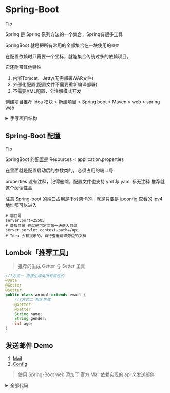 # Spring-Boot

> [!TIP]
> Spring 是 Spring 系列方法的一个集合，Spring有很多工具
>
> SpringBoot 就是把所有常用的全部集合在一块使用的`框架`

在配置依赖时只需要一个坐标，就能集合传统过多的依赖项目。

它还附带其他特性

1. 内嵌Tomcat、Jetty(无需部署WAR文件)
2. 外部化配置(配置文件不需要重新编译部署)
3. 不需要XML配置，全注解模式开发

创建项目推荐 Idea 模块 > 新建项目 > Spring boot > Maven > web > spring web

<details>
   <summary>手写项目结构</summary>

> 依赖相关

```xml
<!-- 手动创建需要的依赖 -->
<project>
    <!-- 父级依赖，用于管理起步依赖的版本 -->
    <parent>
        <groupId>org.springframework.boot</groupId>
        <artifactId>spring-boot-starter-parent</artifactId>
        <version>3.4.1</version>
    </parent>

    <dependencies>
        <!--   依赖复制到这里     -->
        <dependency>
            <groupId>org.junit.jupiter</groupId>
            <artifactId>junit-jupiter</artifactId>
            <version>5.11.4</version>
        </dependency>

        <dependency>
            <groupId>org.springframework.boot</groupId>
            <artifactId>spring-boot-starter-web</artifactId>
        </dependency>

        <dependency>
            <groupId>org.springframework.boot</groupId>
            <artifactId>spring-boot-starter-test</artifactId>
        </dependency>

    </dependencies>

    <build>
        <plugins>
            <plugin>
                <groupId>org.opoo.maven</groupId>
                <artifactId>tomcat9-maven-plugin</artifactId>
                <version>3.0.0</version>
            </plugin>
            <plugin>
                <groupId>org.springframework.boot</groupId>
                <artifactId>spring-boot-maven-plugin</artifactId>
            </plugin>
        </plugins>
    </build>
</project>
```

入口文件

```java

@SpringBootApplication
@ComponentScan("com")//指定扫描 Bean 路径 
// @SpringBootApplication(scanBasePackages = "") 这种也可以指定
public class springConfiguration {
    //这里就是整个程序的入口函数
    public static void main(String[] args) {
        //启动 Spring
        SpringApplication.run(springConfiguration.class, args);
    }
}

```

controller

```java
//@Controller /* Context的注解 这个是控制器的 返回的都是视图 */
@RestController /* 这个是 API 控制器，返回的就是指定数据了 */
public class defaultController {
    /* ~=Router() localhost:8080/Home */
    @RequestMapping("/Home")
    public String Home() {
        return "Home";
    }
}
```

Resources:

1. static:静态资源文件夹
2. templates:模板文件夹
3. application.properties : 配置文件

</details>

## Spring-Boot 配置

> [!TIP]
> SpringBoot 的配置是 Resources < application.properties

在里面就是配置启动后的参数类的，必须占用的端口号

properties 没有注释，记得删除，配置文件也支持 yml 与 yaml 都无注释 推荐就这个阅读性高

注意 Spring-boot 的端口占用是不分网卡的，就是只要是 ipconfig 查看的 ipv4 地址都可以进入

```properties
# 端口号
server.port=25505
# 虚拟目录 也就是可定义第一级进入目录
server.servlet.context-path=/api
# Idea 会有提示的，自行查看翻译旁边的文档
```

## Lombok「推荐工具」

> 推荐的生成 Getter 与 Setter 工具

```java
//?方式一 直接生成类所有属性的
@Data
@Getter
@Setter
public class animal extends email {
    //?方式二 指定生成
    @Getter 
    @Setter
    String name;
    String gender;
    int age;
}
```

## 发送邮件 Demo

1. [Mail](https://www.baeldung.com/spring-email)
2. [Config](https://docs.spring.io/spring-boot/reference/io/email.html)

> 使用 Spring-Boot web 添加了 官方 Mail 依赖实现的 api 义发送邮件

<details>
    <summary> 全部代码 </summary>

### 完整依赖

> Spring-boot web 相关的自行加上去，这里这是额外添加内容

```xml

<dependencies>
    <!-- 邮箱发送类 -->
    <dependency>
        <groupId>org.springframework.boot</groupId>
        <artifactId>spring-boot-starter-mail</artifactId>
        <version>3.4.1</version>
    </dependency>

</dependencies>
```

### 入口配置

```java
/*! com.name.config */
@SpringBootApplication
@ComponentScan("com")
@PropertySource("classpath:Mail.properties")
public class springConfiguration {
    public static void main(String[] args) {
        SpringApplication.run(springConfiguration.class, args);

    }
}
```

### 配置文件

> resources 目录下！
>
> 1. META-INF ：对配置键 alt + a 定义配置键，声明类型等
> 2. static : 静态文件
> 3. templates : 模板文件

```properties
# application
server.port=25505
server.servlet.context-path=/api
# Mail | Code : 授权码
email.User=sulley-naer@qq.com
email.code=fobuedxbkrbnhjfb
email.step=smtp.qq.com
email.port=465
```

### API 控制器

```java
/* ! com.name.controller < */
@RestController
public class defaultController {

    //发送邮箱工具类
    private final Mail mail;

    public defaultController(Mail mail) {
        this.mail = mail;
    }

    //测试连接使用 /api/hello
    @RequestMapping("/hello")
    public String hello() {
        return "hello world";
    }

    // api/sendMail
    @RequestMapping("/sendMail")
    public String mail(String to, String title, String content) {
        return mail.send(to, title, content) ? "已发送" : "发送异常";
    }
}
```

### 邮箱工具类

实现方法抽象类

```java
/*! com.name.utils */

public abstract class email {

    public boolean send(String to, String title, String context, String user, String code, String step, int port) {
        JavaMailSenderImpl mailSender = new JavaMailSenderImpl();

        //邮箱的地址：step 特殊IP地址
        mailSender.setHost(step);
        mailSender.setPort(port);
        //登录密钥等
        mailSender.setUsername(user);
        mailSender.setPassword(code);
        mailSender.setDefaultEncoding("UTF-8");

        //特殊选项 QQ 邮箱启用了 SMTP 与 POP3 | SMTP = 认证 + SSL
        Properties props = mailSender.getJavaMailProperties();

        // 启用认证
        props.put("mail.smtp.auth", "true");
        // 启用 SSL
        props.put("mail.smtp.ssl.enable", "true");
        // 打开调试日志（可选）
        props.put("mail.debug", "false");
        //开启 SMTP
        props.put("mail.transport.protocol", "smtp");

        try {
            mailSender.testConnection();
        } catch (MessagingException e) {
            return false;
        }

        //?有兴趣自行开多线程
        SimpleMailMessage message = new SimpleMailMessage();
        message.setFrom(user);
        message.setTo(to);
        message.setSubject(title);
        message.setText(context);
        mailSender.send(message);
        return true;
    }
}
```

> [!TIP]
> 基层实现类 Spring 这样写，我们需要配置文件来解耦，通过配置文件引入值。

```java
/*! con.name.utils.Impl */
@Component
/*
 * 此注解可简写Value里面都有的前缀 email
 * 使用该方法需要删除 @value 它自动注入
 * 并且提供 Get;Set; Idea 成功了 Idea 方法旁提示
 * 如果想使用不要真的去写 Get;Set 依赖 Lombok
 * @Data : Lombok 自动生成类所有成员 Get;set;
 * */
@ConfigurationProperties(prefix = "email")

public class Mail extends email {
    /*
     * 官方有 Properties 邮箱提示
     * 反正都需要开一个bean来获取
     * 我单开配置文件来使用自定义
     * 它的不能导入配置时自动注入
     * 即使 Spring 也要拿取设置
     */
    @Value("${email.User}")
    String user;
    //@Getter @Setter Lombok 自动生成该属性的
    @Value("${email.code}")
    String code;
    @Value("${email.step}")
    String step;
    @Value("${email.port}")
    int port;

    public boolean send(String to, String title, String msg) {
        //?这里实现类只负责拿取配置的值，调用父类开启发送事件
        return super.send(to, title, msg, user, code, step, port);
    }
}
```

</details>

